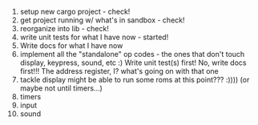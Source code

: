 1. setup new cargo project - check!
2. get project running w/ what's in sandbox - check!
3. reorganize into lib - check!
3. write unit tests for what I have now - started!
4. Write docs for what I have now
4. implement all the "standalone" op codes - the ones that don't touch display, keypress, sound, etc :)
	Write unit test(s) first!
	No, write docs first!!!
	The address register, I? what's going on with that one
5. tackle display
	might be able to run some roms at this point??? :)))) (or maybe not until timers...)
6. timers
7. input
8. sound